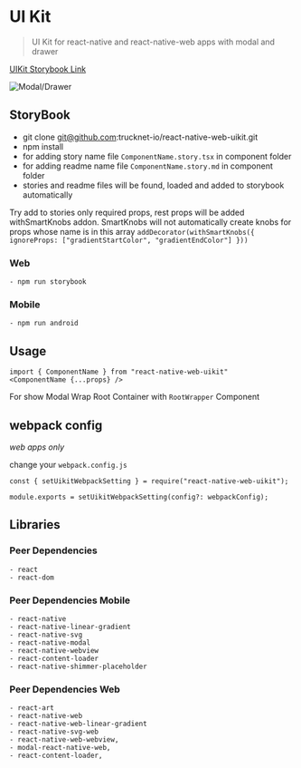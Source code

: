 # UI Kit

> UI Kit for react-native and react-native-web apps with modal and drawer

[UIKit Storybook Link](https://react-native-web-uikit.storybook.trucknet.io)

![Modal/Drawer](docs/uikit_storybook.gif)

## StoryBook

- git clone git@github.com:trucknet-io/react-native-web-uikit.git
- npm install
- for adding story name file `ComponentName.story.tsx` in component folder
- for adding readme name file `ComponentName.story.md` in component folder
- stories and readme files will be found, loaded and added to storybook automatically

Try add to stories only required props, rest props will be added withSmartKnobs addon.
SmartKnobs will not automatically create knobs for props whose name is in this array
`addDecorator(withSmartKnobs({ ignoreProps: ["gradientStartColor", "gradientEndColor"] }))`

### Web

    - npm run storybook

### Mobile

    - npm run android

## Usage

```
import { ComponentName } from "react-native-web-uikit"
<ComponentName {...props} />
```

For show Modal Wrap Root Container with `RootWrapper` Component

## webpack config

_web apps only_

change your `webpack.config.js`

```
const { setUikitWebpackSetting } = require("react-native-web-uikit");

module.exports = setUikitWebpackSetting(config?: webpackConfig);

```

## Libraries

### Peer Dependencies

    - react
    - react-dom

### Peer Dependencies Mobile

    - react-native
    - react-native-linear-gradient
    - react-native-svg
    - react-native-modal
    - react-native-webview
    - react-content-loader
    - react-native-shimmer-placeholder

### Peer Dependencies Web

    - react-art
    - react-native-web
    - react-native-web-linear-gradient
    - react-native-svg-web
    - react-native-web-webview,
    - modal-react-native-web,
    - react-content-loader,
